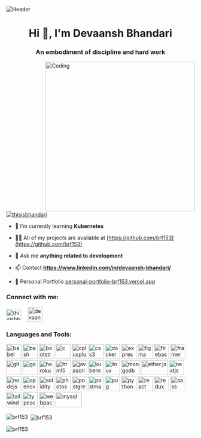![Header](https://res.cloudinary.com/dofq9gh9l/image/upload/v1688026637/github-header-image_2_ohojg4.png)
<h1 align="center">Hi 👋, I'm Devaansh Bhandari</h1>
<h3 align="center">An embodiment of discipline and hard work</h3>
<img align="right" alt="Coding" width="400" src="https://res.cloudinary.com/dofq9gh9l/image/upload/v1687968681/programmer_p5jk8i.gif">

<p align="left"> <a href="https://twitter.com/thisisbhandari" target="blank"><img src="https://img.shields.io/twitter/follow/thisisbhandari?logo=twitter&style=for-the-badge" alt="thisisbhandari" /></a> </p>

- 🌱 I’m currently learning **Kubernetes**

- 👨‍💻 All of my projects are available at [https://github.com/brf153](https://github.com/brf153)

- 💬 Ask me **anything related to development**

- 📫 Contact **https://www.linkedin.com/in/devaansh-bhandari/**

- 📄 Personal Portfolio [personal-portfolio-brf153.vercel.app](personal-portfolio-brf153.vercel.app)

<h3 align="left">Connect with me:</h3>
<p align="left">
<a href="https://twitter.com/thisisbhandari" target="blank"><img align="center" src="https://res.cloudinary.com/dofq9gh9l/image/upload/v1688027018/download_j8pjwv.png" alt="thisisbhandari" height="30" width="40" /></a>&emsp;
<a href="https://linkedin.com/in/devaansh-bhandari" target="blank"><img align="center" src="https://res.cloudinary.com/dofq9gh9l/image/upload/v1688027018/download_1_liep6j.png" alt="devaansh-bhandari" height="40" width="40" /></a>
</p>

<h3 align="left">Languages and Tools:</h3>
<p align="left"> 
  <img src="https://www.vectorlogo.zone/logos/babeljs/babeljs-icon.svg" alt="babel" width="40" height="40"/>
  <img src="https://www.vectorlogo.zone/logos/gnu_bash/gnu_bash-icon.svg" alt="bash" width="40" height="40"/> 
  <img src="https://cdn.sanity.io/images/a0vav0yt/production/8e86ebdb50f9e939bfe5f5fcde76986a7dc7b2b2-400x330.png" alt="bootstrap" width="40" height="40"/> 
   <img src="https://cdn.sanity.io/images/a0vav0yt/production/b0c2ecc3d3151ca4af5e1fde63df23cb347bbe7b-512x512.png" alt="c" width="40" height="40"/>
  <img src="https://cdn.sanity.io/images/a0vav0yt/production/5c9c5c8928e9096c0f746787692758a8ef5b1684-512x512.png" alt="cplusplus" width="40" height="40"/>  
  <img src="https://cdn.sanity.io/images/a0vav0yt/production/22de1b243314d9aa9a86215c933533c197286ee8-1200x1693.png" alt="css3" width="40" height="40"/>  
  <img src="https://cdn.sanity.io/images/a0vav0yt/production/a5cc0c6d00a727c2b60a86a138dfc38158399dc9-512x512.png" alt="docker" width="40" height="40"/> 
  <img src="https://cdn.sanity.io/images/a0vav0yt/production/6f0e3fb9d0e246fbcacbcd9ddfb6ab84997a5959-284x284.png" alt="express" width="40" height="40"/>
  <img src="https://www.vectorlogo.zone/logos/figma/figma-icon.svg" alt="figma" width="40" height="40"/>
  <img src="https://www.vectorlogo.zone/logos/firebase/firebase-icon.svg" alt="firebase" width="40" height="40"/> 
  <img src="https://www.vectorlogo.zone/logos/framer/framer-icon.svg" alt="framer" width="40" height="40"/>
  <img src="https://www.vectorlogo.zone/logos/git-scm/git-scm-icon.svg" alt="git" width="40" height="40"/>
  <img src="https://cdn.sanity.io/images/a0vav0yt/production/75e63af84009a6de565a25a0592e86f84ea8aa9b-239x211.png" alt="go" width="40" height="40"/>
  <img src="https://www.vectorlogo.zone/logos/heroku/heroku-icon.svg" alt="heroku" width="40" height="40"/> 
  <img src="https://cdn.sanity.io/images/a0vav0yt/production/421a63b95950741faac53a3903be48ddce4e8ad7-225x225.png" alt="html5" width="40" height="40"/>
  <img src="https://cdn.sanity.io/images/a0vav0yt/production/3b88127dab6fb57e6273aa5745d400e4fa4ff138-256x256.png" alt="javascript" width="40" height="40"/>
  <img src="https://www.vectorlogo.zone/logos/kubernetes/kubernetes-icon.svg" alt="kubernetes" width="40" height="40"/>
  <img src="https://cdn.sanity.io/images/a0vav0yt/production/8416580a0d94bb8ebb1cef0f2cfcb0b7df2b1bf4-225x225.png" alt="linux" width="40" height="40"/> 
  <img src="https://cdn.sanity.io/images/a0vav0yt/production/07654aed208be325e48ef6020fd55b8abf9d55fb-2200x1375.jpg" alt="mongodb" width="50" height="40"/>
  <img src="https://cdn.sanity.io/images/a0vav0yt/production/45f9c13d8049085a130ee4c3cf74fffed0d555c7-2528x1748.png" alt="ether.js" width="70" height="40"/>
  <img src="https://cdn.worldvectorlogo.com/logos/nextjs-2.svg" alt="nextjs" width="40" height="40"/>
  <img src="https://cdn.sanity.io/images/a0vav0yt/production/8121d5bd27bd317f3e7569cac6a692d42e7a4758-1901x2048.png" alt="nodejs" width="40" height="40"/> 
  <img src="https://www.vectorlogo.zone/logos/opencv/opencv-icon.svg" alt="opencv" width="40" height="40"/>
  <img src="https://cdn.sanity.io/images/a0vav0yt/production/a281ea9abc245980dc6b4b65d506fe825b68bb71-920x920.png" alt="solidity" width="40" height="40"/>
  <img src="https://cdn.sanity.io/images/a0vav0yt/production/d55e5ed234f3011f095800de528919b694f07270-1200x1170.png" alt="photoshop" width="40" height="40"/> 
  <img src="https://cdn.sanity.io/images/a0vav0yt/production/a59f036c1e06bbc489e59ff184dfbc931e12c3e8-1920x1080.png" alt="postgresql" width="40" height="40"/>   
  <img src="https://www.vectorlogo.zone/logos/getpostman/getpostman-icon.svg" alt="postman" width="40" height="40"/> 
  <img src="https://cdn.worldvectorlogo.com/logos/pug.svg" alt="pug" width="40" height="40"/>
  <img src="https://cdn.sanity.io/images/a0vav0yt/production/d606f87c7fcb5f387ca6d63071cab2f880510254-512x512.png" alt="python" width="40" height="40"/> 
  <img src="https://cdn.sanity.io/images/a0vav0yt/production/938e7f390f595bac51e6c7b9a2b907496d01ffb8-256x256.png" alt="react" width="40" height="40"/> 
  <img src="https://cdn.sanity.io/images/a0vav0yt/production/2bb780d2e8cb927ea10345181de06ab528a3523a-225x225.png" alt="redux" width="40" height="40"/>
  <img src="https://cdn.sanity.io/images/a0vav0yt/production/2f36ab44c5e09ac7f23027125b3f9648767155d4-800x450.png" alt="sass" width="40" height="40"/>
  <img src="https://www.vectorlogo.zone/logos/tailwindcss/tailwindcss-icon.svg" alt="tailwind" width="40" height="40"/>
  <img src="https://cdn.sanity.io/images/a0vav0yt/production/5ddd766b972b47b1aae4f39a6f4c3dae81ff24d1-1024x1024.png" alt="typescript" width="40" height="40"/> 
  <img src="https://cdn.sanity.io/images/a0vav0yt/production/48b069975c888d2bda6e740d3a877c0d6f86d9ac-800x556.jpg" alt="webpack" width="40" height="40"/>
  <img src="https://cdn.sanity.io/images/a0vav0yt/production/8ef4a5c72d76b763283f9114fe1439f5250170fd-900x400.jpg" alt="mysql" width="70" height="40"/> 
</p>

<p><img align="left" src="https://github-readme-stats.vercel.app/api/top-langs?username=brf153&show_icons=true&locale=en&layout=compact" alt="brf153" /></p>

<p>&nbsp;<img align="center" src="https://github-readme-stats.vercel.app/api?username=brf153&show_icons=true&locale=en" alt="brf153" /></p>

<p><img align="center" src="https://github-readme-streak-stats.herokuapp.com/?user=brf153&" alt="brf153" /></p>
